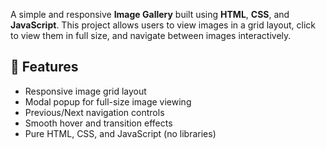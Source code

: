 A simple and responsive **Image Gallery** built using **HTML**, **CSS**, and **JavaScript**. 
This project allows users to view images in a grid layout, click to view them in full size, and navigate between images interactively.

## 📸 Features

- Responsive image grid layout
- Modal popup for full-size image viewing
- Previous/Next navigation controls
- Smooth hover and transition effects
- Pure HTML, CSS, and JavaScript (no libraries)
